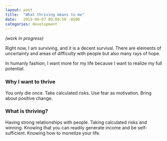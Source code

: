 ```yaml
---
layout: post
title:  "What thriving means to me"
date:   2019-09-07 09:09:50 -0500
categories: development
---
```

*(work in progress)*

Right now, I am surviving, and it is a decent survival. There are elements of uncertainty and areas of difficulty with people but also many rays of hope. 

In humanly fashion, I want more for my life because I want to realize my full potential. 

### Why I want to thrive
You only die once.
Take calculated risks.
Use fear as motivation.
Bring about positive change.

### What is thriving?
Having strong relationships with people.
Taking calculated risks and winning.
Knowing that you can readily generate income and be self-sufficient.
Knowing how to monetize your life.


